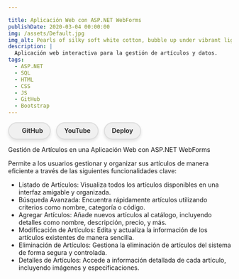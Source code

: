 ```yaml
---

title: Aplicación Web con ASP.NET WebForms
publishDate: 2020-03-04 00:00:00
img: /assets/Default.jpg
img_alt: Pearls of silky soft white cotton, bubble up under vibrant lighting
description: |
  Aplicación web interactiva para la gestión de artículos y datos.
tags:
  - ASP.NET
  - SQL
  - HTML
  - CSS
  - JS
  - GitHub
  - Bootstrap
---
```


<div class="tag-container">
    <a class="tag" href="https://github.com/ggonzalez1985/" target="_blank">
    <i class="fab fa-github" style="margin-right: 5px;"></i> GitHub
</a>
    <a class="tag" href="https://www.youtube.com/watch?v=O-NJLU6kEts" target="_blank">YouTube</a>
    <a class="tag" href="http://catalogo-web.somee.com/" target="_blank">Deploy</a>
</div>

<style>
    .tag-container {
        display: flex;
        gap: 0.75rem;
        flex-wrap: wrap;
    }

    .tag {
        display: flex;
        align-items: center;
        padding: 0.5rem 1rem;
        gap: 0.5rem;
        border-radius: 999rem;
        font-size: var(--text-md);
        font-weight: bold;
        line-height: 1.35;
        text-decoration: none;
        transition: background-color 0.3s, color 0.3s, transform 0.3s;
        box-shadow: 0 4px 6px rgba(0, 0, 0, 0.1);
    }

    /* Estilos para modo claro */
    @media (prefers-color-scheme: light) {
        .tag {
            color: #333; /* Texto oscuro */
            background-color: #f0f0f0; /* Fondo claro */
            border: 2px solid #ddd; /* Borde claro */
        }

        .tag:hover {
            background-color: #e0e0e0; /* Fondo un poco más oscuro al pasar el mouse */
            transform: scale(1.05);
        }

        .tag:active {
            background-color: #ccc; /* Fondo más oscuro al hacer clic */
        }
    }

    /* Estilos para modo oscuro */
    @media (prefers-color-scheme: dark) {
        .tag {
            color: #f0f0f0; /* Texto claro */
            background-color: #333; /* Fondo oscuro */
            border: 2px solid #444; /* Borde oscuro */
        }

        .tag:hover {
            background-color: #444; /* Fondo un poco más claro al pasar el mouse */
            transform: scale(1.05);
        }

        .tag:active {
            background-color: #555; /* Fondo más claro al hacer clic */
        }
    }
</style>



Gestión de Artículos en una Aplicación Web con ASP.NET WebForms

Permite a los usuarios gestionar y organizar sus artículos de manera eficiente a través de las siguientes funcionalidades clave:

- Listado de Artículos: Visualiza todos los artículos disponibles en una interfaz amigable y organizada.
- Búsqueda Avanzada: Encuentra rápidamente artículos utilizando criterios como nombre, categoría o código.
- Agregar Artículos: Añade nuevos artículos al catálogo, incluyendo detalles como nombre, descripción, precio, y más.
- Modificación de Artículos: Edita y actualiza la información de los artículos existentes de manera sencilla.
- Eliminación de Artículos: Gestiona la eliminación de artículos del sistema de forma segura y controlada.
- Detalles de Artículos: Accede a información detallada de cada artículo, incluyendo imágenes y especificaciones.


